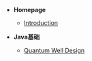 - **Homepage**
  - [Introduction](Homepage/Intro)


- **Java基础**
  - [Quantum Well Design](PhysicsOfDevices/量子阱设计.md)
  
